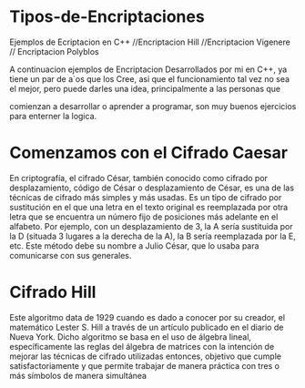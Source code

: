 # Tipos-de-Encriptaciones
Ejemplos de Ecriptacion en C++ //Encriptacion Hill //Encriptacion  Vigenere // Encriptacion  Polyblos



A continuacion ejemplos de Encriptacion Desarrollados por mi en C++, ya tiene un par de a`os que los Cree, asi que el funcionamiento tal vez no sea el mejor, pero puede darles una idea, principalmente a las personas que


comienzan a desarrollar o aprender a programar, son muy buenos ejercicios para enterner la logica.




<h1>Comenzamos con el Cifrado Caesar</h1>

En criptografía, el cifrado César, también conocido como cifrado por desplazamiento, código de César o desplazamiento de César, es una de las técnicas de cifrado más simples y más usadas. Es un tipo de cifrado por sustitución en el que una letra en el texto original es reemplazada por otra letra que se encuentra un número fijo de posiciones más adelante en el alfabeto. Por ejemplo, con un desplazamiento de 3, la A sería sustituida por la D (situada 3 lugares a la derecha de la A), la B sería reemplazada por la E, etc. Este método debe su nombre a Julio César, que lo usaba para comunicarse con sus generales.


<h1>Cifrado Hill</h1>

Este algoritmo data de 1929 cuando es dado a conocer por su creador, el matemático Lester S. Hill a través de un artículo publicado en el diario de Nueva York. Dicho algoritmo se basa en el uso de álgebra lineal, específicamente las reglas del álgebra de matrices con la intención de mejorar las técnicas de cifrado utilizadas entonces, objetivo que cumple satisfactoriamente y que permite trabajar de manera práctica con tres o más símbolos de manera simultánea
